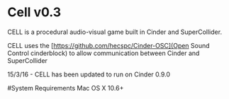 Cell v0.3
=========

CELL is a procedural audio-visual game built in Cinder and SuperCollider.

CELL uses the [https://github.com/hecspc/Cinder-OSC](Open Sound Control cinderblock) to allow communication between Cinder and SuperCollider

15/3/16 - CELL has been updated to run on Cinder 0.9.0

#System Requirements
Mac OS X 10.6+


<!-- Running Cell
------------

* Locate the app in the 'Standalones' folder, run: "Cell [v0.21]"
* There are some issues with quitting Cell, so you'll need to quit the Cinder app and SC app manually from the dock

* Cell-SC is the SuperCollider standalone
 -->
